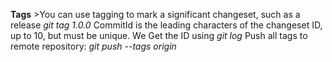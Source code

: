 **Tags**	>You can use tagging to mark a significant changeset, such as a release
_git tag 1.0.0 <commitID>_
CommitId is the leading characters of the changeset ID, up to 10, but must be unique.
We Get the ID using
_git log_
Push all tags to remote repository:	
_git push --tags origin_

